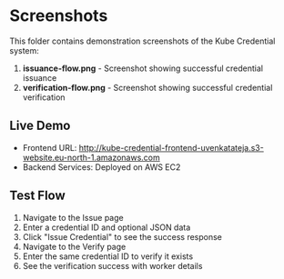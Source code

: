 # Screenshots

This folder contains demonstration screenshots of the Kube Credential system:

1. **issuance-flow.png** - Screenshot showing successful credential issuance
2. **verification-flow.png** - Screenshot showing successful credential verification

## Live Demo
- Frontend URL: http://kube-credential-frontend-uvenkatateja.s3-website.eu-north-1.amazonaws.com
- Backend Services: Deployed on AWS EC2

## Test Flow
1. Navigate to the Issue page
2. Enter a credential ID and optional JSON data
3. Click "Issue Credential" to see the success response
4. Navigate to the Verify page
5. Enter the same credential ID to verify it exists
6. See the verification success with worker details